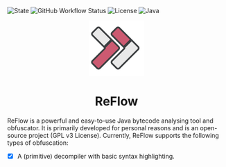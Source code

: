 ![State](https://img.shields.io/badge/State-ALPHA-red?style=for-the-badge)
![GitHub Workflow Status](https://img.shields.io/github/actions/workflow/status/PolYRocketMatt/delegate/build_deploy.yml?color=68AD63&style=for-the-badge)
![License](https://img.shields.io/badge/License-GPLv3-%2368AD63?style=for-the-badge)
![Java](https://img.shields.io/badge/Java-17-%233e7fa8?logo=java&style=for-the-badge)

<p align="center">
    <img width="128" height="128" src="img/flow_dark.png" />
</p>

<h1 align="center">ReFlow</h1>

ReFlow is a powerful and easy-to-use Java bytecode analysing tool and obfuscator. It is primarily developed for personal
reasons and is an open-source project (GPL v3 License). Currently, ReFlow supports the following
types of obfuscation:

-   [x] A (primitive) decompiler with basic syntax highlighting.